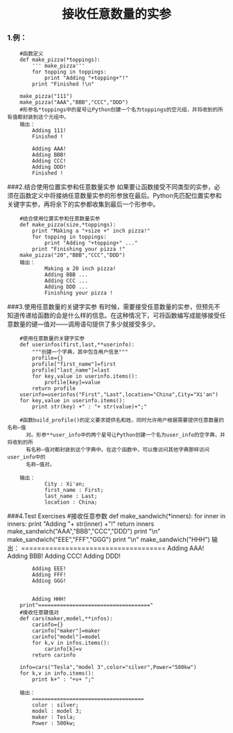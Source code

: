 # <center/>接收任意数量的实参 #

### 1.例：
		#函数定义
		def make_pizza(*toppings):
			''' make_pizza'''
			for topping in toppings:
				print "Adding "+topping+"!"
			print "Finished !\n"

		make_pizza("111")
		make_pizza("AAA","BBB","CCC","DDD")
		#形参名*toppings中的星号让Python创建一个名为toppings的空元组，并将收到的所有值都封装到这个元组中。
		输出：
			Adding 111!
			Finished !

			Adding AAA!
			Adding BBB!
			Adding CCC!
			Adding DDD!
			Finished !

###2.结合使用位置实参和任意数量实参
   如果要让函数接受不同类型的实参，必须在函数定义中将接纳任意数量实参的形参放在最后。Python先匹配位置实参和关键字实参，再将余下的实参都收集到最后一个形参中。

		#结合使用位置实参和任意数量实参
		def make_pizza(size,*toppings):
			print "Making a "+size +" inch pizza!"
			for topping in toppings:
				print "Adding "+topping+" ..."
			print "Finishing your pizza !"
		make_pizza("20","BBB","CCC","DDD")
		输出：
				Making a 20 inch pizza!
				Adding BBB ...
				Adding CCC ...
				Adding DDD ...
				Finishing your pizza !
###3.使用任意数量的关键字实参
有时候，需要接受任意数量的实参，但预先不知道传递给函数的会是什么样的信息。在这种情况下，可将函数编写成能够接受任意数量的键—值对——调用语句提供了多少就接受多少。

		#使用任意数量的关键字实参
		def userinfos(first,last,**userinfo):
			"""创建一个字典，其中包含用户信息"""
			profile={}
			profile["first_name"]=first
			profile["last_name"]=last
			for key,value in userinfo.items():
				profile[key]=value
			return profile
		userinfo=userinfos("First","Last",location="China",City="Xi'an")
		for key,value in userinfo.items():
			print str(key) +" : "+ str(value)+";"

		#函数build_profile()的定义要求提供名和姓，同时允许用户根据需要提供任意数量的名称—值 
		  对。形参**user_info中的两个星号让Python创建一个名为user_info的空字典，并将收到的所
		  有名称—值对都封装到这个字典中。在这个函数中，可以像访问其他字典那样访问user_info中的
		  名称—值对。

		输出：
				City : Xi'an;
				first_name : First;
				last_name : Last;
				location : China;

###4.Test Exercises
		#接收任意参数
		def make_sandwich(*inners):
			for inner in inners:
				print "Adding "+ str(inner) +"!"
			return inners
		make_sandwich("AAA","BBB","CCC","DDD")
		print "\n"
		make_sandwich("EEE","FFF","GGG")
		print "\n"
		make_sandwich("HHH")
		输出：
			====================================
			Adding AAA!
			Adding BBB!
			Adding CCC!
			Adding DDD!
			
			
			Adding EEE!
			Adding FFF!
			Adding GGG!
			
			
			Adding HHH!
		print"===================================="
		#接收任意键值对
		def cars(maker,model,**infos):
			carinfo={}
			carinfo["maker"]=maker
			carinfo["model"]=model
			for k,v in infos.items():
				carinfo[k]=v
			return carinfo
		
		info=cars("Tesla","model 3",color="silver",Power="500kw")
		for k,v in info.items():
			print k+" : "+v+ ";"
		
		输出：
			====================================
			color : silver;
			model : model 3;
			maker : Tesla;
			Power : 500kw;

			

			


